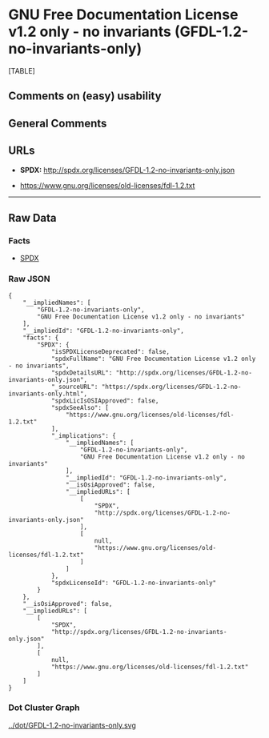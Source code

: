GNU Free Documentation License v1.2 only - no invariants (GFDL-1.2-no-invariants-only)
======================================================================================

[TABLE]

Comments on (easy) usability
----------------------------

General Comments
----------------

URLs
----

-   **SPDX:** http://spdx.org/licenses/GFDL-1.2-no-invariants-only.json

-   https://www.gnu.org/licenses/old-licenses/fdl-1.2.txt

------------------------------------------------------------------------

Raw Data
--------

### Facts

-   [SPDX](https://spdx.org/licenses/GFDL-1.2-no-invariants-only.html "SPDX")

### Raw JSON

    {
        "__impliedNames": [
            "GFDL-1.2-no-invariants-only",
            "GNU Free Documentation License v1.2 only - no invariants"
        ],
        "__impliedId": "GFDL-1.2-no-invariants-only",
        "facts": {
            "SPDX": {
                "isSPDXLicenseDeprecated": false,
                "spdxFullName": "GNU Free Documentation License v1.2 only - no invariants",
                "spdxDetailsURL": "http://spdx.org/licenses/GFDL-1.2-no-invariants-only.json",
                "_sourceURL": "https://spdx.org/licenses/GFDL-1.2-no-invariants-only.html",
                "spdxLicIsOSIApproved": false,
                "spdxSeeAlso": [
                    "https://www.gnu.org/licenses/old-licenses/fdl-1.2.txt"
                ],
                "_implications": {
                    "__impliedNames": [
                        "GFDL-1.2-no-invariants-only",
                        "GNU Free Documentation License v1.2 only - no invariants"
                    ],
                    "__impliedId": "GFDL-1.2-no-invariants-only",
                    "__isOsiApproved": false,
                    "__impliedURLs": [
                        [
                            "SPDX",
                            "http://spdx.org/licenses/GFDL-1.2-no-invariants-only.json"
                        ],
                        [
                            null,
                            "https://www.gnu.org/licenses/old-licenses/fdl-1.2.txt"
                        ]
                    ]
                },
                "spdxLicenseId": "GFDL-1.2-no-invariants-only"
            }
        },
        "__isOsiApproved": false,
        "__impliedURLs": [
            [
                "SPDX",
                "http://spdx.org/licenses/GFDL-1.2-no-invariants-only.json"
            ],
            [
                null,
                "https://www.gnu.org/licenses/old-licenses/fdl-1.2.txt"
            ]
        ]
    }

### Dot Cluster Graph

[../dot/GFDL-1.2-no-invariants-only.svg](../dot/GFDL-1.2-no-invariants-only.svg "../dot/GFDL-1.2-no-invariants-only.svg")
